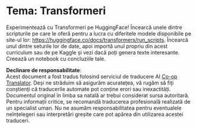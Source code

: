 <!--
CO_OP_TRANSLATOR_METADATA:
{
  "original_hash": "177f3ea3995d725e6f9f5c66af16edcd",
  "translation_date": "2025-08-25T22:05:15+00:00",
  "source_file": "lessons/5-NLP/18-Transformers/assignment.md",
  "language_code": "ro"
}
-->
# Tema: Transformeri

Experimentează cu Transformeri pe HuggingFace! Încearcă unele dintre scripturile pe care le oferă pentru a lucra cu diferitele modele disponibile pe site-ul lor: https://huggingface.co/docs/transformers/run_scripts. Încearcă unul dintre seturile lor de date, apoi importă unul propriu din acest curriculum sau de pe Kaggle și vezi dacă poți genera texte interesante. Creează un notebook cu concluziile tale.

**Declinare de responsabilitate**:  
Acest document a fost tradus folosind serviciul de traducere AI [Co-op Translator](https://github.com/Azure/co-op-translator). Deși ne străduim să asigurăm acuratețea, vă rugăm să fiți conștienți că traducerile automate pot conține erori sau inexactități. Documentul original în limba sa natală ar trebui considerat sursa autoritară. Pentru informații critice, se recomandă traducerea profesională realizată de un specialist uman. Nu ne asumăm responsabilitatea pentru eventualele neînțelegeri sau interpretări greșite care pot apărea din utilizarea acestei traduceri.